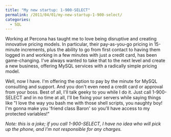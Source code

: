 ```yaml
---
title: "My new startup: 1-900-SELECT"
permalink: /2011/04/01/my-new-startup-1-900-select/
categories:
  - SQL
---
```

Working at Percona has taught me to love being disruptive and creating innovative pricing models. In particular, their pay-as-you-go pricing in 15-minute increments, plus the ability to go from first contact to having them logged in and working in a few minutes with just a credit card, has been game-changing. I've always wanted to take that to the next level and create a new business, offering MySQL services with a radically simple pricing model.

Well, now I have. I'm offering the option to pay by the minute for MySQL consulting and support. And you don't even need a credit card or approval from your boss. Best of all, I'll talk geeky to you while I do it. Just call 1-900-SELECT and in no time at all, I'll be fixing your servers while saying things like "I love the way you bash me with those shell scripts, you naughty boy! I'm gonna make you 'friend class Baron' so you'll have access to my protected variables!"

<em style="font-size:tiny">Note: this is a joke; if you call 1-900-SELECT, I have no idea who will pick up the phone, and I'm not responsible for any charges.</em>

